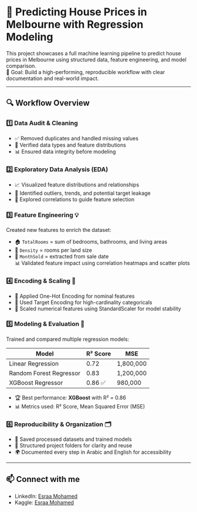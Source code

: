 # 🏡 Predicting House Prices in Melbourne with Regression Modeling

This project showcases a full machine learning pipeline to predict house prices in Melbourne using structured data, feature engineering, and model comparison.  
🎯 Goal: Build a high-performing, reproducible workflow with clear documentation and real-world impact.

---

## 🔍 Workflow Overview

### 1️⃣ Data Audit & Cleaning 
- ✅ Removed duplicates and handled missing values
- 🔎 Verified data types and feature distributions
- 📊 Ensured data integrity before modeling

### 2️⃣ Exploratory Data Analysis (EDA) 
- 📈 Visualized feature distributions and relationships
- 🧭 Identified outliers, trends, and potential target leakage
- 🧮 Explored correlations to guide feature selection

### 3️⃣ Feature Engineering 💡 
Created new features to enrich the dataset:
- 🏠 `TotalRooms` = sum of bedrooms, bathrooms, and living areas
- 📏 `Density` = rooms per land size
- 📅 `MonthSold` = extracted from sale date  
📊 Validated feature impact using correlation heatmaps and scatter plots

### 4️⃣ Encoding & Scaling 🔧
- 🎯 Applied One-Hot Encoding for nominal features
- 📌 Used Target Encoding for high-cardinality categoricals
- 📐 Scaled numerical features using StandardScaler for model stability

### 5️⃣ Modeling & Evaluation 🤖 
Trained and compared multiple regression models:

| Model                   | R² Score | MSE         |
|------------------------|----------|-------------|
| Linear Regression       | 0.72     | 1,800,000   |
| Random Forest Regressor | 0.83     | 1,200,000   |
| XGBoost Regressor       | 0.86 ✅  |   980,000   |

- 🏆 Best performance: **XGBoost** with R² = 0.86  
- 📊 Metrics used: R² Score, Mean Squared Error (MSE)

### 6️⃣ Reproducibility & Organization 🗂️ 
- 💾 Saved processed datasets and trained models
- 🧱 Structured project folders for clarity and reuse
- 🌍 Documented every step in Arabic and English for accessibility

---

## 📫 Connect with me
 - LinkedIn: [Esraa Mohamed](https://www.linkedin.com/in/esraa-mohamed-481545357?lipi=urn%3Ali%3Apage%3Ad_flagship3_profile_view_base_contact_details%3BL%2Fgh6oLwQR28aZy3roTPtg%3D%3D)
 - Kaggle:   [Esraa Mohamed](https://www.kaggle.com/esraamoh7med)
